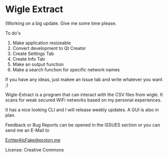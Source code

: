 # Wigle Extract

(Working on a big update.  Give me some time please.

To do's

1) Make application resizeable
2) Convert development to Qt Creator
3) Create Settings Tab
4) Create Info Tab
5) Make an output function
6) Make a search function for specific network names


If you have any ideas, just makee an Issue tab and write whatever you want ;)

Wigle-Extract is a program that can interact with
the CSV files from wigle. It scans for weak secured 
WiFi networks based on my personal experiences. 

It has a nice looking CLI and I will release weekly
updates.  A GUI is also in plan. 


Feedback or Bug Reports can be opened in the ISSUES 
section or you can send me an E-Mail to 

EchterAlsFake@proton.me


License: Creative Commons
